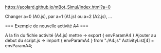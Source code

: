 https://acolard.github.io/mBot_Simul/index.html?a=0

Changer a=0 (A0.js), par a=1 (A1.js) ou a=2 (A2.js), ...

=== Exemple de nouvelle activité A4 ===
  
  A la fin du fichie activité (A4.js) mettre -> export { envParamA4 }
  Ajouter au debut du script.js ->  import { envParamA4 } from "./A4.js"
                                    ActivityList[4] = envParamA4;

